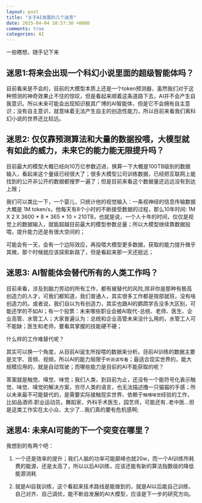 ```yaml
---
layout: post
title: "关于AI发展的几个迷思"
date: 2025-04-04 10:57:30 +0800
comments: true
categories: AI
---
```


 一些瞎想，随手记下来

## 迷思1:将来会出现一个科幻小说里面的超级智能体吗？

目前看来是不会的，目前的大模型本质上还是一个token预测器，虽然我们对于这种预测的神奇效果止不住的惊叹，但是看起来顺着这条道路下去，AI并不会产生自我意识。所以未来可能会出现知识极其广博的AI智能体，但是它不会拥有自主意识；没有自主意识，就意味着无法产生自主的创造性能力，所以目前来看我们离科幻小说的世界还比较远。

## 迷思2: 仅仅靠预测算法和大量的数据投喂，大模型就有如此的威力，未来它的能力能无限提升吗？

目前最大的模型大概已经向10万亿参数迈进，换算一下大概是100TB级别的数据输入，看起来这个量级已经很大了；很多大模型公司训练数据，已经把互联网上能找到的公开非公开的数据都搜罗一遍了；但是目前来看这个数据量还远远没有到达上限；

我们可以类比一下，一个婴儿，只统计他的视觉输入：一条视神经的信息传输数据大概是 1M token/s，他每天有8个小时的不断接受数据的过程，那么10年时间: 1M X 2 X 3600 * 8 * 365 * 10 = 210TB，也就是说，一个人十年的时间，仅仅是视觉上的数据输入，就能超越目前最大的模型参数总量；所以大模型继续靠数据投喂，提升能力还是有很大空间的；

可能会有一天，会有一个边际效应，再投喂大模型更多数据，获取的能力提升微乎其微，那个时候就应该探索新路了，但是看起来那一天还挺远；


## 迷思3: AI智能体会替代所有的人类工作吗？

目前来看，涉及到脑力劳动的所有工作，都有被替代的风险,除非你是那种有极高创造力的人才，可我们都知道，我们普通人，其实很多工作都是按部就班，没有啥创造力的。或者说，我们自以为有创造力，其实也跟AI的鹦鹉学舌没多大区别，可能还学的不如AI；有一个投票：未来哪些职业会被AI取代-总统、老师、医生、企业高管、水管工人；大家普遍认为：总统和企业高管未来没什么用的，水管工人可不能缺；医生和老师，要看其掌握的技能硬不硬；

什么样的工作难替代呢？

其实可以换一个角度，从目前AI诞生所投喂的数据来分析。目前AI训练的数据主要是文字、音频、视频，所以AI的能力局限于`听说读写看`；最适合现实世界的，能大规模应用的，就是自动驾驶；而哪些能力是目前的AI不能获取的呢？

答案就是触觉、嗅觉、味觉；我们人类，到目前为止，还没有一个能符号化表示触觉、味觉、嗅觉的解决方案，穷尽人类的语言，也无法描述撸一只猫猫的手感；所以未来最不可能替代的，是需要实际接触现实世界、依赖于`触嗅味觉`经验的工作，比如品酒师.职业运动员，舞蹈家，外科手术医生，园艺师，可能还有..老中医...但是这类工作实在太小众、太少了...我们真的要有危机感啊;


## 迷思4: 未来AI可能的下一个突变在哪里？

我想到的有两个吧：

1. 一个还是效率的提升；我们人脑的功率可能巅峰也就20w，而一个AI训练所耗费的能源，还是太高了，所以以后AI训练，应该还能有新的算法指数级的降低能源消耗

2. 就是AI自我训练，这个看起来技术路线是能做到的，就是AI以后能自己训练、自己对齐、自己调优，能不断自发展的AI大模型，应该是下一步的研究方向。
